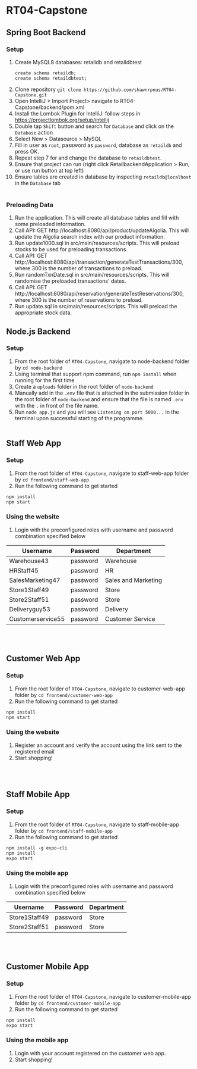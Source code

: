 # RT04-Capstone

## Spring Boot Backend

### Setup

1. Create MySQL8 databases: retaildb and retaildbtest
   ```
   create schema retaildb;
   create schema retaildbtest;
   ```
2. Clone repository
   `git clone https://github.com/shawnrpnus/RT04-Capstone.git`
3. Open IntelliJ > Import Project> navigate to RT04-Capstone/backend/pom.xml
4. Install the Lombok Plugin for IntelliJ: follow steps in https://projectlombok.org/setup/intellij
5. Double tap `Shift` button and search for `Database` and click on the `Database` action
6. Select New > Datasource > MySQL
7. Fill in user as `root`, password as `password`, database as `retaildb` and press OK.
8. Repeat step 7 for and change the database to `retaildbtest`.
9. Ensure that project can run (right click RetailbackendApplication > Run, or use run button at top left)
10. Ensure tables are created in database by inspecting `retaildb@localhost` in the `Database` tab
    <br/>
    <br/>

### Preloading Data
1. Run the application. This will create all database tables and fill with some preloaded information. 
2. Call API: GET http://localhost:8080/api/product/updateAlgolia. This will update the Algolia search index with our product information. 
3. Run update1000.sql in src/main/resources/scripts. This will preload stocks to be used for preloading transactions.
4. Call API: GET http://localhost:8080/api/transaction/generateTestTransactions/300, where 300 is the number of transactions to preload.
5. Run randomTxnDate.sql in src/main/resources/scripts. This will randomise the preloaded transactions' dates.
6. Call API: GET http://localhost:8080/api/reservation/generateTestReservations/300, where 300 is the number of reservations to preload. 
7. Run update.sql in src/main/resources/scripts. This will preload the appropriate stock data.

## Node.js Backend

### Setup

1. From the root folder of `RT04-Capstone`, navigate to node-backend folder by `cd node-backend`
2. Using terminal that support npm command, run `npm install` when running for the first time
3. Create a `uploads` folder in the root folder of `node-backend`
4. Manually add in the `.env` file that is attached in the submission folder in the root folder of `node-backend` and ensure that the file is named `.env` with the `.` in front of the file name.
5. Run `node app.js` and you will see `Listening on port 5000...` in the terminal upon successful starting of the programme.
   <br/>
   <br/>

## Staff Web App

### Setup

1. From the root folder of `RT04-Capstone`, navigate to staff-web-app folder by `cd frontend/staff-web-app`
2. Run the following command to get started

```
npm install
npm start
```

### Using the website

1. Login with the preconfigured roles with username and password combination specified below

| Username         | Password | Department          |
| ---------------- | -------- | ------------------- |
| Warehouse43      | password | Warehouse           | 
| HRStaff45        | password | HR                  | 
| SalesMarketing47 | password | Sales and Marketing | 
| Store1Staff49    | password | Store               | 
| Store2Staff51    | password | Store               | 
| Deliveryguy53    | password | Delivery            | 
| Customerservice55| password | Customer Service    | 

<br/>
<br/>

## Customer Web App

### Setup

1. From the root folder of `RT04-Capstone`, navigate to customer-web-app folder by `cd frontend/customer-web-app`
2. Run the following command to get started

```
npm install
npm start
```

### Using the website

1. Register an account and verify the account using the link sent to the registered email
2. Start shopping!

<br/>
<br/>

## Staff Mobile App

### Setup

1. From the root folder of `RT04-Capstone`, navigate to staff-mobile-app folder by `cd frontend/staff-mobile-app`
2. Run the following command to get started

```
npm install -g expo-cli
npm install
expo start
```

### Using the mobile app

1. Login with the preconfigured roles with username and password combination specified below

| Username         | Password | Department          |
| ---------------- | -------- | ------------------- |
| Store1Staff49    | password | Store               | 
| Store2Staff51    | password | Store               | 

<br/>
<br/>

## Customer Mobile App

### Setup

1. From the root folder of `RT04-Capstone`, navigate to customer-mobile-app folder by `cd frontend/customer-mobile-app`
2. Run the following command to get started

```
npm install
expo start
```

### Using the mobile app

1. Login with your account registered on the customer web app.
2. Start shopping!
